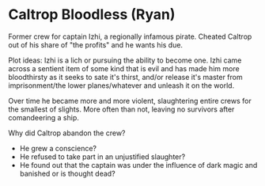 # Caltrop Bloodless (Ryan)

Former crew for captain Izhi, a regionally infamous pirate.  Cheated Caltrop out of his share of "the profits" and he wants his due.



Plot ideas:
Izhi is a lich or pursuing the ability to become one.
Izhi came across a sentient item of some kind that is evil and has made him more bloodthirsty as it seeks to sate it's thirst, and/or release it's master from imprisonment/the lower planes/whatever and unleash it on the world.

Over time he became more and more violent, slaughtering entire crews for the smallest of slights.  More often than not, leaving no survivors after comandeering a ship.

Why did Caltrop abandon the crew?
  - He grew a conscience?
  - He refused to take part in an unjustified slaughter?
  - He found out that the captain was under the influence of dark magic and banished or is thought dead?
